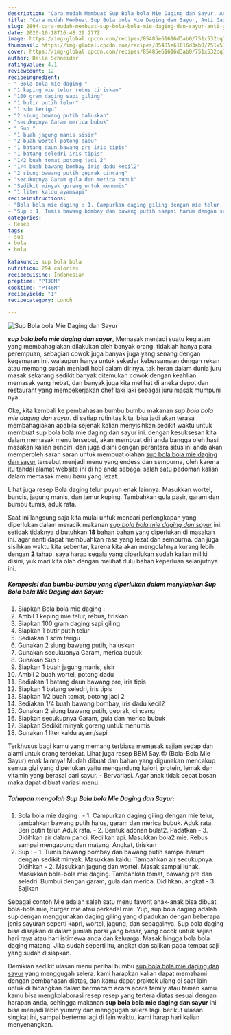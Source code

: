 ```yaml
---
description: "Cara mudah Membuat Sup Bola bola Mie Daging dan Sayur, Anti Gagal"
title: "Cara mudah Membuat Sup Bola bola Mie Daging dan Sayur, Anti Gagal"
slug: 2894-cara-mudah-membuat-sup-bola-bola-mie-daging-dan-sayur-anti-gagal
date: 2020-10-18T16:48:29.277Z
image: https://img-global.cpcdn.com/recipes/85485e61616d3ab0/751x532cq70/sup-bola-bola-mie-daging-dan-sayur-foto-resep-utama.jpg
thumbnail: https://img-global.cpcdn.com/recipes/85485e61616d3ab0/751x532cq70/sup-bola-bola-mie-daging-dan-sayur-foto-resep-utama.jpg
cover: https://img-global.cpcdn.com/recipes/85485e61616d3ab0/751x532cq70/sup-bola-bola-mie-daging-dan-sayur-foto-resep-utama.jpg
author: Della Schneider
ratingvalue: 4.1
reviewcount: 12
recipeingredient:
- " Bola bola mie daging "
- "1 keping mie telur rebus tiriskan"
- "100 gram daging sapi giling"
- "1 butir putih telur"
- "1 sdm terigu"
- "2 siung bawang putih haluskan"
- "secukupnya Garam merica bubuk"
- " Sup "
- "1 buah jagung manis sisir"
- "2 buah wortel potong dadu"
- "1 batang daun bawang pre iris tipis"
- "1 batang seledri iris tipis"
- "1/2 buah tomat potong jadi 2"
- "1/4 buah bawang bombay iris dadu kecil2"
- "2 siung bawang putih geprak cincang"
- "secukupnya Garam gula dan merica bubuk"
- "Sedikit minyak goreng untuk menumis"
- "1 liter kaldu ayamsapi"
recipeinstructions:
- "Bola bola mie daging : 1. Campurkan daging giling dengan mie telur, tambahkan bawang putih halus, garam dan merica bubuk. Aduk rata. Beri putih telur. Aduk rata.  2. Bentuk adonan bulat2. Padatkan  3. Didihkan air dalam panci. Kecilkan api. Masukkan bola2 mie. Rebus sampai mengapung dan matang. Angkat, tiriskan"
- "Sup : 1. Tumis bawang bombay dan bawang putih sampai harum dengan sedikit minyak. Masukkan kaldu. Tambahkan air secukupnya. Didihkan 2. Masukkan jagung dan wortel. Masak sampai lunak. Masukkan bola-bola mie daging. Tambahkan tomat, bawang pre dan seledri. Bumbui dengan garam, gula dan merica. Didihkan, angkat 3. Sajikan"
categories:
- Resep
tags:
- sup
- bola
- bola

katakunci: sup bola bola 
nutrition: 294 calories
recipecuisine: Indonesian
preptime: "PT30M"
cooktime: "PT46M"
recipeyield: "1"
recipecategory: Lunch

---
```



![Sup Bola bola Mie Daging dan Sayur](https://img-global.cpcdn.com/recipes/85485e61616d3ab0/751x532cq70/sup-bola-bola-mie-daging-dan-sayur-foto-resep-utama.jpg)

<b><i>sup bola bola mie daging dan sayur</i></b>, Memasak menjadi suatu kegiatan yang membahagiakan dilakukan oleh banyak orang. tidaklah hanya para perempuan, sebagian cowok juga banyak juga yang senang dengan kegemaran ini. walaupun hanya untuk sekedar kebersamaan dengan rekan atau memang sudah menjadi hobi dalam dirinya. tak heran dalam dunia juru masak sekarang sedikit banyak ditemukan cowok dengan keahlian memasak yang hebat, dan banyak juga kita melihat di aneka depot dan restaurant yang mempekerjakan chef laki laki sebagai juru masak mumpuni nya.

Oke, kita kembali ke pembahasan bumbu bumbu makanan <i>sup bola bola mie daging dan sayur</i>. di setiap rutinitas kita, bisa jadi akan terasa membahagiakan apabila sejenak kalian menyisihkan sedikit waktu untuk membuat sup bola bola mie daging dan sayur ini. dengan kesuksesan kita dalam memasak menu tersebut, akan membuat diri anda bangga oleh hasil masakan kalian sendiri. dan juga disini dengan perantara situs ini anda akan memperoleh saran saran untuk membuat olahan <u>sup bola bola mie daging dan sayur</u> tersebut menjadi menu yang endess dan sempurna, oleh karena itu tandai alamat website ini di hp anda sebagai salah satu pedoman kalian dalam memasak menu baru yang lezat.

Lihat juga resep Bola daging telur puyuh enak lainnya. Masukkan wortel, buncis, jagung manis, dan jamur kuping. Tambahkan gula pasir, garam dan bumbu tumis, aduk rata.


Saat ini langsung saja kita mulai untuk mencari perlengkapan yang diperlukan dalam meracik makanan <u><i>sup bola bola mie daging dan sayur</i></u> ini. setidak tidaknya dibutuhkan <b>18</b> bahan bahan yang diperlukan di masakan ini. agar nanti dapat membuahkan rasa yang lezat dan sempurna. dan juga sisihkan waktu kita sebentar, karena kita akan mengolahnya kurang lebih dengan <b>2</b> tahap. saya harap segala yang diperlukan sudah kalian miliki disini, yuk mari kita olah dengan melihat dulu bahan keperluan selanjutnya ini.

<!--inarticleads1-->

##### Komposisi dan bumbu-bumbu yang diperlukan dalam menyiapkan Sup Bola bola Mie Daging dan Sayur:

1. Siapkan  Bola bola mie daging :
1. Ambil 1 keping mie telur, rebus, tiriskan
1. Siapkan 100 gram daging sapi giling
1. Siapkan 1 butir putih telur
1. Sediakan 1 sdm terigu
1. Gunakan 2 siung bawang putih, haluskan
1. Gunakan secukupnya Garam, merica bubuk
1. Gunakan  Sup :
1. Siapkan 1 buah jagung manis, sisir
1. Ambil 2 buah wortel, potong dadu
1. Sediakan 1 batang daun bawang pre, iris tipis
1. Siapkan 1 batang seledri, iris tipis
1. Siapkan 1/2 buah tomat, potong jadi 2
1. Sediakan 1/4 buah bawang bombay, iris dadu kecil2
1. Gunakan 2 siung bawang putih, geprak, cincang
1. Siapkan secukupnya Garam, gula dan merica bubuk
1. Siapkan Sedikit minyak goreng untuk menumis
1. Gunakan 1 liter kaldu ayam/sapi


Terkhusus bagi kamu yang memang terbiasa memasak sajian sedap dan alami untuk orang terdekat. Lihat juga resep BBM Say.😍 (Bola-Bola Mie Sayur) enak lainnya! Mudah dibuat dan bahan yang digunakan mencakup semua gizi yang diperlukan yaitu mengandung kalori, protein, lemak dan vitamin yang berasal dari sayur. - Bervariasi. Agar anak tidak cepat bosan maka dapat dibuat variasi menu. 

<!--inarticleads2-->

##### Tahapan mengolah Sup Bola bola Mie Daging dan Sayur:

1. Bola bola mie daging : - 1. Campurkan daging giling dengan mie telur, tambahkan bawang putih halus, garam dan merica bubuk. Aduk rata. Beri putih telur. Aduk rata.  - 2. Bentuk adonan bulat2. Padatkan  - 3. Didihkan air dalam panci. Kecilkan api. Masukkan bola2 mie. Rebus sampai mengapung dan matang. Angkat, tiriskan
1. Sup : - 1. Tumis bawang bombay dan bawang putih sampai harum dengan sedikit minyak. Masukkan kaldu. Tambahkan air secukupnya. Didihkan - 2. Masukkan jagung dan wortel. Masak sampai lunak. Masukkan bola-bola mie daging. Tambahkan tomat, bawang pre dan seledri. Bumbui dengan garam, gula dan merica. Didihkan, angkat - 3. Sajikan


Sebagai contoh Mie adalah salah satu menu favorit anak-anak bisa dibuat bola-bola mie, burger mie atau perkedel mie. Yup, sup bola daging adalah sup dengan menggunakan daging giling yang dipadukan dengan beberapa jenis sayuran seperti kapri, wortel, jagung, dan sebagainya. Sup bola daging bisa disajikan di dalam jumlah porsi yang besar, yang cocok untuk sajian hari raya atau hari istimewa anda dan keluarga. Masak hingga bola bola daging matang. Jika sudah seperti itu, angkat dan sajikan pada tempat saji yang sudah disiapkan. 

Demikian sedikit ulasan menu perihal bumbu <u>sup bola bola mie daging dan sayur</u> yang menggugah selera. kami harapkan kalian dapat memahami dengan pembahasan diatas, dan kamu dapat praktek ulang di saat lain untuk di hidangkan dalam bermacam acara acara family atau teman kamu. kamu bisa mengkolaborasi resep resep yang tertera diatas sesuai dengan harapan anda, sehingga makanan <b>sup bola bola mie daging dan sayur</b> ini bisa menjadi lebih yummy dan menggugah selera lagi. berikut ulasan singkat ini, sampai bertemu lagi di lain waktu. kami harap hari kalian menyenangkan.
